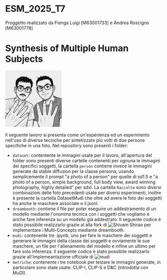 # ESM_2025_T7
Proggetto realizzato da Fienga Luigi [M63001733] e Andrea Roscigno [M63001778]

# Synthesis of Multiple Human Subjects

![](https://github.com/luigifienga18/ESM_2025_T7/blob/e0ed53cd9856b5f083f3157f4f9710fb4222d126/logo/logobw180.png)

Il seguente lavoro si presenta come un'esperienza ed un esperimento nell'uso di diverse tecniche per sintetizzare più volti di due persone specifiche in una foto.
Nel repository sono presenti i folder:
- `dataset`: contentente le immagini usate per il lavoro, all'apertura del folder sono presenti diverse cartelle contenenti per ognuna le immagini dei specifici soggetti, la cartella `person` contiene invece le immagini generate da stable diffusion per la classe persona, usando semplicemente il prompt "a photo of a person" per quelle di sd1.5 e "a photo of a person, simple background, full body view, award winning photography, highly detailed" per sdxl. La cartella `Raccolte` sono diversi combinazioni delle foto precedenti usate per diversi esperimenti, inoltre è presente la cartella DatasetMudi che oltre ad avere le foto dei soggetti ha anche le maschere associate e il jsonl.
- `dreambooth`: contiene il file per poter eseguire un addestramento di un modello mediante l'ononima tecnica con i soggetti che vogliamo e anche fare inferenza su un modello già addestrato. Il seguente codice è stato possibile realizzarlo grazie al alla fork di ![Shivam Shirao](https://github.com/ShivamShrirao/diffusers/tree/main/examples/dreambooth) per implementare i Multi-Concepts mediante dreambooth.
- `mudi`: contenente tre .ipynb, uno per fare le maschere dei soggetti e generare le immagini della classe dei soggetti e ovviamente le sue maschere, un file per l'allenamento del modello e infine un ultimo per fare solo inferenza. Il seguente codice è stato possibile realizzarlo grazie all'implemeantazione ufficiale di ![mudi](https://github.com/agwmon/MuDI)
- `metriche`: contenente i tre notebook per testare le immagini generate, in particolare sono state usate: CLIP-I, CLIP-S e D&C (introdotta con MuDI).